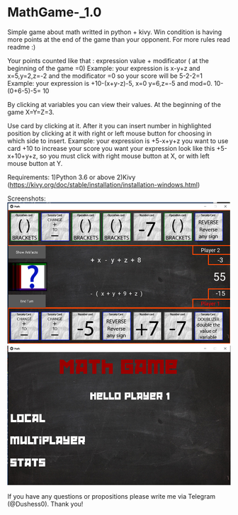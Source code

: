 # MathGame-_1.0
Simple game about math writted in python + kivy. Win condition is having more points at the end of the game than your opponent. For more rules read readme :)

Your points counted like that : expression value + modificator ( at the beginning of the game =0)
Example:  your expression is x-y+z  and x=5,y=2,z=-2 and the modificator =0 so your score will be 5-2-2=1
Example: your expression is +10-(x+y-z)-5, x=0 y=6,z=-5 and  mod=0. 10-(0+6-5)-5= 10


By clicking at variables you can view their values. At the beginning of the game X=Y=Z=3.

Use card by clicking at it. After it you can insert number in highlighted position by clicking at it with right or left mouse button for
choosing in which side to insert. 
Example: your expression is +5-x+y+z you want to use card +10 to increase your score you want your 
expression look like this +5-x+10+y+z, so you must click with right mouse button at  X, or with left mouse button at Y.

Requirements:
1)Python 3.6 or above
2)Kivy (https://kivy.org/doc/stable/installation/installation-windows.html)

Screenshots:
![Screenshot1](screenshot1.png)
![Screenshot2](screenshot2.png)


If you have any questions or propositions please write me via Telegram (@Dushess0).
Thank you!
